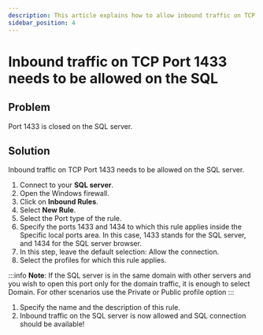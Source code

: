 ```yaml
---
description: This article explains how to allow inbound traffic on TCP port 1433.
sidebar_position: 4
---
```


# Inbound traffic on TCP Port 1433 needs to be allowed on the SQL

## Problem

Port 1433 is closed on the SQL server.

## Solution

Inbound traffic on TCP Port 1433 needs to be allowed on the SQL server.

1. Connect to your **SQL server**.   
2. Open the Windows firewall.   
3. Click on **Inbound Rules**.  
4. Select **New Rule**.   
5. Select the Port type of the rule.   
6. Specify the ports 1433 and 1434 to which this rule applies inside the Specific local ports area. In this case, 1433 stands for the SQL server, and 1434 for the SQL server browser.   
7. In this step, leave the default selection: Allow the connection.   
8. Select the profiles for which this rule applies.

:::info
**Note**: If the SQL server is in the same domain with other servers and you wish to open this port only for the domain traffic, it is enough to select Domain. For other scenarios use the Private or Public profile option
:::

1. Specify the name and the description of this rule.  
2. Inbound traffic on the SQL server is now allowed and SQL connection should be available!

